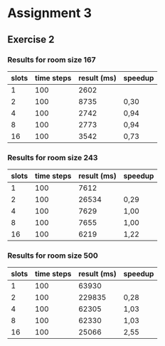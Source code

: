 # Assignment 3

## Exercise 2

### Results for room size 167

| slots | time steps | result (ms) | speedup |
|-------|------------|-------------| ------- |
| 1     | 100        | 2602        |         |
| 2     | 100        | 8735        | 0,30    |
| 4     | 100        | 2742        | 0,94    |
| 8     | 100        | 2773        | 0,94    |
| 16    | 100        | 3542        | 0,73    |

### Results for room size 243

| slots | time steps | result (ms) | speedup |
|-------|------------|-------------| ------- |
| 1     | 100        | 7612        |         |
| 2     | 100        | 26534       | 0,29    |
| 4     | 100        | 7629        | 1,00    |
| 8     | 100        | 7655        | 1,00    |
| 16    | 100        | 6219        | 1,22    |


### Results for room size 500

| slots | time steps | result (ms) | speedup |
|-------|------------|-------------| --------|
| 1     | 100        | 63930       |         |
| 2     | 100        | 229835      | 0,28    |
| 4     | 100        | 62305       | 1,03    |
| 8     | 100        | 62330       | 1,03    |
| 16    | 100        | 25066       | 2,55    |
